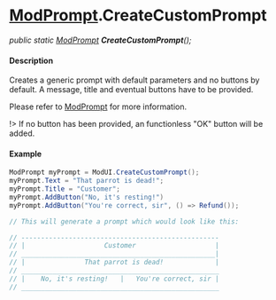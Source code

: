 # [ModPrompt](API/MSCLoader/ModPrompt.md).CreateCustomPrompt

*public static [ModPrompt](API/MSCLoader/ModPrompt.md) <b>CreateCustomPrompt</b>();*

#### Description

Creates a generic prompt with default parameters and no buttons by default. A message, title and eventual buttons have to be provided.

Please refer to [ModPrompt](API/MSCLoader/ModPrompt.md) for more information.

!> If no button has been provided, an functionless "OK" button will be added.

#### Example

```csharp
ModPrompt myPrompt = ModUI.CreateCustomPrompt();
myPrompt.Text = "That parrot is dead!";
myPrompt.Title = "Customer";
myPrompt.AddButton("No, it's resting!")
myPrompt.AddButton("You're correct, sir", () => Refund());

// This will generate a prompt which would look like this:

// --------------------------------------------------
// |                    Customer                    |
// _________________________________________________|
// |               That parrot is dead!             |
// __________________________________________________
// |    No, it's resting!   |   You're correct, sir |
// __________________________________________________
```
